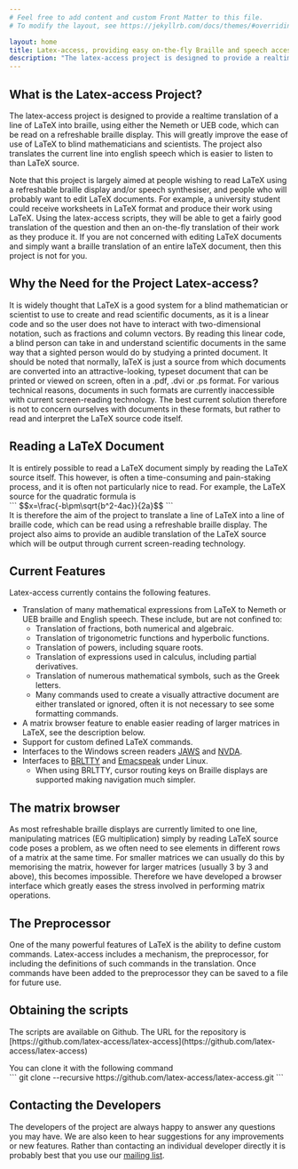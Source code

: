 ```yaml
---
# Feel free to add content and custom Front Matter to this file.
# To modify the layout, see https://jekyllrb.com/docs/themes/#overriding-theme-defaults

layout: home
title: Latex-access, providing easy on-the-fly Braille and speech access to LaTeX documents
description: "The latex-access project is designed to provide a realtime translation of a line of LaTeX into braille, using either the Nemeth or UEB code, which can be read on a refreshable braille display. This will greatly improve the ease of use of LaTeX to blind mathematicians and scientists.  The project also translates the current line into english speech which is easier to listen to than LaTeX source."
---
```


## What is the Latex-access Project?
The latex-access project is designed to provide a realtime translation of a line of LaTeX into braille, using either the Nemeth or UEB code, which can be read on a refreshable braille display. This will greatly improve the ease of use of LaTeX to blind mathematicians and scientists.  The project also translates the current line into english speech which is easier to listen to than LaTeX source.

Note that this project is largely aimed at people wishing to read LaTeX using a refreshable braille display and/or speech synthesiser, and people who will probably want to edit LaTeX documents. For example, a university student could receive  worksheets in LaTeX format and produce their work using LaTeX. Using the latex-access scripts, they  will be  able to get a fairly good translation of the question and then an on-the-fly translation of their work as they produce it. If you are not concerned with editing LaTeX documents and simply want a braille translation of an entire laTeX document, then this project is not for you.

## Why the Need for the Project Latex-access?
It is widely thought that LaTeX is a good system for a blind mathematician or scientist to use to create and read scientific documents, as it is a linear code and so the user does not have to interact  with two-dimensional notation, such as fractions and column vectors. By reading this linear code, a blind person can take in and understand scientific documents in the same way that a sighted person would do by studying a printed document. It should be noted that normally, laTeX is just a source from which documents are converted into an attractive-looking, typeset document that can be printed or viewed on screen, often in a .pdf, .dvi or .ps format. For various technical reasons, documents in such formats are currently inaccessible with current screen-reading technology. The best current solution therefore is not to concern ourselves with documents in these formats, but rather to read and interpret the LaTeX source code itself.

## Reading a LaTeX Document
<p>It is entirely possible to read a LaTeX document simply by reading the LaTeX source itself. This however, is often a time-consuming and pain-staking process, and it is often not particularly nice to read. For example, the LaTeX source for the quadratic formula is <br/>
```
$$x=\frac{-b\pm\sqrt{b^2-4ac}}{2a}$$
```
<br/>
It is therefore the aim of the project to translate a line of LaTeX into a line of braille code, which can be read using a refreshable braille display. The project also aims to provide an audible translation of the LaTeX source which will be output through current screen-reading technology.</p>

## Current Features
Latex-access currently contains the following features.

* Translation of many mathematical expressions from LaTeX to Nemeth or UEB  braille and English speech. These include, but are not confined to:
  * Translation of fractions, both numerical and algebraic.
  * Translation of trigonometric functions and hyperbolic functions.
  * Translation of powers, including square roots.
  * Translation of expressions used in calculus, including partial derivatives.
  * Translation of numerous  mathematical symbols, such as the Greek letters.
  * Many commands used to create a visually attractive document are either translated or ignored, often it is not necessary to see some formatting commands.
* A matrix browser feature to enable easier reading of larger matrices in LaTeX, see the description below.
*  Support for custom defined LaTeX commands.
* Interfaces to the Windows screen readers [JAWS](https://www.freedomscientific.com/products/software/jaws/) and [NVDA](https://www.nvaccess.org/about-nvda/).
* Interfaces to [BRLTTY](http://mielke.cc/brltty/) and [Emacspeak](http://emacspeak.sourceforge.net/) under Linux.
  * When using BRLTTY, cursor routing keys on Braille displays are supported making navigation much simpler.

## The matrix browser
As most refreshable braille displays are currently limited to one line, manipulating matrices (EG multiplication) simply by reading LaTeX source code poses a problem, as we often need to see elements in different rows of a matrix at the same time. For smaller matrices we can usually do this by memorising the matrix, however for larger matrices (usually 3 by 3 and above), this becomes impossible. Therefore we have developed a browser interface which greatly eases the stress involved in performing matrix operations.

## The Preprocessor
One of the many powerful features of LaTeX is the ability to define custom commands.  Latex-access includes a mechanism, the preprocessor, for including the definitions of such commands in the translation.  Once commands have been added to the preprocessor they can be saved to a file for future use.

## Obtaining the scripts </h2>
<p>The scripts are  available on Github. The URL for the repository is<br/>
[https://github.com/latex-access/latex-access](https://github.com/latex-access/latex-access)<p>
<p>You can clone it with the following command<br/>
```
git clone --recursive https://github.com/latex-access/latex-access.git
```
</p>

## Contacting the Developers
The developers of the project are always happy to answer any questions you may have.  We are also keen to hear suggestions for any improvements or new features.  Rather than contacting an individual developer directly it is probably best that you use our [mailing list](https://lists.sourceforge.net/lists/listinfo/latex-access-devel).</p>
